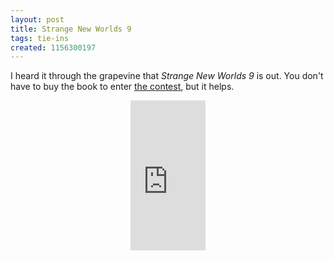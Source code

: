 ```yaml
---
layout: post
title: Strange New Worlds 9
tags: tie-ins
created: 1156300197
---
```

I heard it through the grapevine that <em>Strange New Worlds 9</em> is out.  You don't have to buy the book to enter <a href="http://www.simonsays.com/content/feature.cfm?feature_id=5261&tab=24">the contest</a>, but it helps.  <!--break-->

<div style="text-align: center;"><iframe src="http://rcm.amazon.com/e/cm?t=mcdema-20&o=1&p=8&l=as1&asins=1416520481&nou=1&fc1=000000&IS2=1&lt1=_blank&lc1=004477&bc1=ffffff&bg1=ffffff&f=ifr" style="width:120px;height:240px;" scrolling="no" marginwidth="0" marginheight="0" frameborder="0"></iframe></div>

